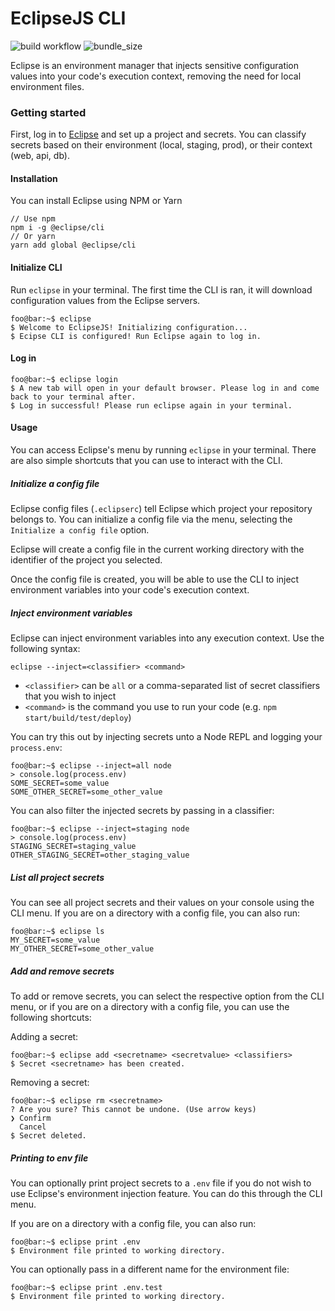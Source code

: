 # EclipseJS CLI

![build workflow](https://github.com/DLesage25/Eclipse-CLI/actions/workflows/build-and-lint.yml/badge.svg)
![bundle_size](https://img.shields.io/bundlephobia/min/@eclipsejs/cli)

Eclipse is an environment manager that injects sensitive configuration values into your code's execution context, removing the need for local environment files.

### Getting started

First, log in to [Eclipse](https://eclipsejs.io) and set up a project and secrets. You can classify secrets based on their environment (local, staging, prod), or their context (web, api, db).

#### Installation

You can install Eclipse using NPM or Yarn

```
// Use npm
npm i -g @eclipse/cli
// Or yarn
yarn add global @eclipse/cli
```

#### Initialize CLI

Run `eclipse` in your terminal. The first time the CLI is ran, it will download configuration values from the Eclipse servers.

```console
foo@bar:~$ eclipse
$ Welcome to EclipseJS! Initializing configuration...
$ Ecipse CLI is configured! Run Eclipse again to log in.
```

#### Log in

```console
foo@bar:~$ eclipse login
$ A new tab will open in your default browser. Please log in and come back to your terminal after.
$ Log in successful! Please run eclipse again in your terminal.
```

#### Usage

You can access Eclipse's menu by running `eclipse` in your terminal. There are also simple shortcuts that you can use to interact with the CLI.

##### Initialize a config file

Eclipse config files (`.eclipserc`) tell Eclipse which project your repository belongs to. You can initialize a config file via the menu, selecting the `Initialize a config file` option.

Eclipse will create a config file in the current working directory with the identifier of the project you selected.

Once the config file is created, you will be able to use the CLI to inject environment variables into your code's execution context.

##### Inject environment variables

Eclipse can inject environment variables into any execution context. Use the following syntax:

```console
eclipse --inject=<classifier> <command>
```

-   `<classifier>` can be `all` or a comma-separated list of secret classifiers that you wish to inject
-   `<command>` is the command you use to run your code (e.g. `npm start/build/test/deploy`)

You can try this out by injecting secrets unto a Node REPL and logging your `process.env`:

```console
foo@bar:~$ eclipse --inject=all node
> console.log(process.env)
SOME_SECRET=some_value
SOME_OTHER_SECRET=some_other_value
```

You can also filter the injected secrets by passing in a classifier:

```console
foo@bar:~$ eclipse --inject=staging node
> console.log(process.env)
STAGING_SECRET=staging_value
OTHER_STAGING_SECRET=other_staging_value
```

##### List all project secrets

You can see all project secrets and their values on your console using the CLI menu. If you are on a directory with a config file, you can also run:

```console
foo@bar:~$ eclipse ls
MY_SECRET=some_value
MY_OTHER_SECRET=some_other_value
```

##### Add and remove secrets

To add or remove secrets, you can select the respective option from the CLI menu, or if you are on a directory with a config file, you can use the following shortcuts:

Adding a secret:

```console
foo@bar:~$ eclipse add <secretname> <secretvalue> <classifiers>
$ Secret <secretname> has been created.
```

Removing a secret:

```console
foo@bar:~$ eclipse rm <secretname>
? Are you sure? This cannot be undone. (Use arrow keys)
❯ Confirm
  Cancel
$ Secret deleted.
```

##### Printing to env file

You can optionally print project secrets to a `.env` file if you do not wish to use Eclipse's environment injection feature. You can do this through the CLI menu.

If you are on a directory with a config file, you can also run:

```console
foo@bar:~$ eclipse print .env
$ Environment file printed to working directory.
```

You can optionally pass in a different name for the environment file:

```console
foo@bar:~$ eclipse print .env.test
$ Environment file printed to working directory.
```
